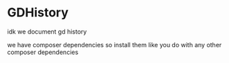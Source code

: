 # GDHistory
idk we document gd history

we have composer dependencies so install them like you do with any other composer dependencies